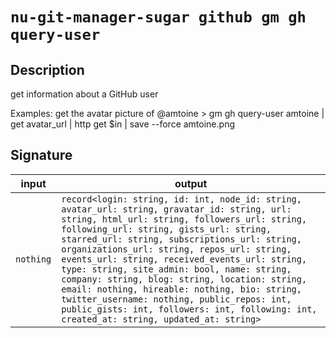# `nu-git-manager-sugar github gm gh query-user`
## Description
get information about a GitHub user

Examples:
    get the avatar picture of @amtoine
    > gm gh query-user amtoine | get avatar_url | http get $in | save --force amtoine.png

## Signature
| input     | output                                                                                                                                                                                                                                                                                                                                                                                                                                                                                                                                                                                                                            |
| --------- | --------------------------------------------------------------------------------------------------------------------------------------------------------------------------------------------------------------------------------------------------------------------------------------------------------------------------------------------------------------------------------------------------------------------------------------------------------------------------------------------------------------------------------------------------------------------------------------------------------------------------------- |
| `nothing` | `record<login: string, id: int, node_id: string, avatar_url: string, gravatar_id: string, url: string, html_url: string, followers_url: string, following_url: string, gists_url: string, starred_url: string, subscriptions_url: string, organizations_url: string, repos_url: string, events_url: string, received_events_url: string, type: string, site_admin: bool, name: string, company: string, blog: string, location: string, email: nothing, hireable: nothing, bio: string, twitter_username: nothing, public_repos: int, public_gists: int, followers: int, following: int, created_at: string, updated_at: string>` |
